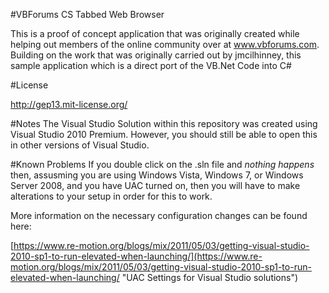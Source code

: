 #VBForums CS Tabbed Web Browser

This is a proof of concept application that was originally created while helping out members of the online community over at www.vbforums.com. Building on the work that was originally carried out by jmcilhinney, this sample application which is a direct port of the VB.Net Code into C#

#License

http://gep13.mit-license.org/

#Notes
The Visual Studio Solution within this repository was created using Visual Studio 2010 Premium.  However, you should still be able to open this in other versions of Visual Studio.

#Known Problems
If you double click on the .sln file and *nothing happens* then, assusming you are using Windows Vista, Windows 7, or Windows Server 2008, and you have UAC turned on, then you will have to make alterations to your setup in order for this to work.  

More information on the necessary configuration changes can be found here:  

[https://www.re-motion.org/blogs/mix/2011/05/03/getting-visual-studio-2010-sp1-to-run-elevated-when-launching/](https://www.re-motion.org/blogs/mix/2011/05/03/getting-visual-studio-2010-sp1-to-run-elevated-when-launching/ "UAC Settings for Visual Studio solutions")